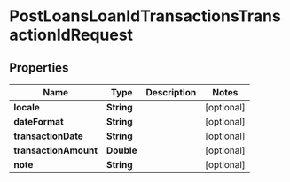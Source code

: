
# PostLoansLoanIdTransactionsTransactionIdRequest

## Properties
Name | Type | Description | Notes
------------ | ------------- | ------------- | -------------
**locale** | **String** |  |  [optional]
**dateFormat** | **String** |  |  [optional]
**transactionDate** | **String** |  |  [optional]
**transactionAmount** | **Double** |  |  [optional]
**note** | **String** |  |  [optional]



